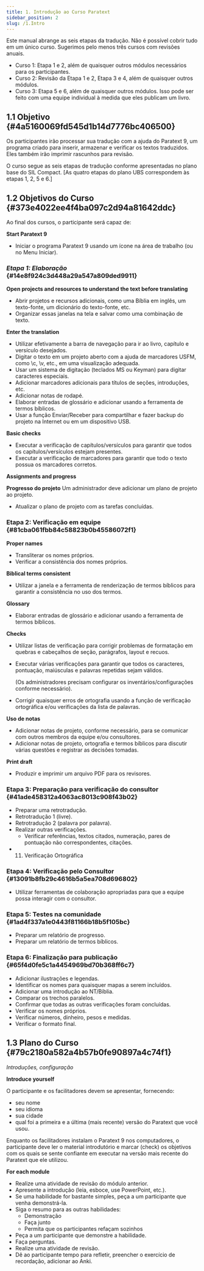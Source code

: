 ```yaml
---
title: 1. Introdução ao Curso Paratext
sidebar_position: 2
slug: /1.Intro
---
```




Este manual abrange as seis etapas da tradução. Não é possível cobrir tudo em um único curso. Sugerimos pelo menos três cursos com revisões anuais.

- Curso 1: Etapa 1 e 2, além de quaisquer outros módulos necessários para os participantes.
- Curso 2: Revisão da Etapa 1 e 2, Etapa 3 e 4, além de quaisquer outros módulos.
- Curso 3: Etapa 5 e 6, além de quaisquer outros módulos. Isso pode ser feito com uma equipe individual à medida que eles publicam um livro.

## 1.1 Objetivo {#4a5160069fd545d1b14d7776bc406500}


Os participantes irão processar sua tradução com a ajuda do Paratext 9, um programa criado para inserir, armazenar e verificar os textos traduzidos. Eles também irão imprimir rascunhos para revisão.


O curso segue as seis etapas de tradução conforme apresentadas no plano base do SIL Compact. [As quatro etapas do plano UBS correspondem às etapas 1, 2, 5 e 6.]


## 1.2 Objetivos do Curso {#373e4022ee4f4ba097c2d94a81642ddc}


Ao final dos cursos, o participante será capaz de:


**Start Paratext 9**

- Iniciar o programa Paratext 9 usando um ícone na área de trabalho (ou no Menu Iniciar).

### _**Etapa 1: Elaboração**_ {#14e8f924c3d448a29a547a809ded9911}


**Open projects and resources to understand the text before translating**

- Abrir projetos e recursos adicionais, como uma Bíblia em inglês, um texto-fonte, um dicionário do texto-fonte, etc.
- Organizar essas janelas na tela e salvar como uma combinação de texto.

**Enter the translation**

- Utilizar efetivamente a barra de navegação para ir ao livro, capítulo e versículo desejados.
- Digitar o texto em um projeto aberto com a ajuda de marcadores USFM, como \\c, \\v, etc., em uma visualização adequada.
- Usar um sistema de digitação (teclados MS ou Keyman) para digitar caracteres especiais.
- Adicionar marcadores adicionais para títulos de seções, introduções, etc.
- Adicionar notas de rodapé.
- Elaborar entradas de glossário e adicionar usando a ferramenta de termos bíblicos.
- Usar a função Enviar/Receber para compartilhar e fazer backup do projeto na Internet ou em um dispositivo USB.

**Basic checks**

- Executar a verificação de capítulos/versículos para garantir que todos os capítulos/versículos estejam presentes.
- Executar a verificação de marcadores para garantir que todo o texto possua os marcadores corretos.

**Assignments and progress**


**Progresso do projeto** Um administrador deve adicionar um plano de projeto ao projeto.

- Atualizar o plano de projeto com as tarefas concluídas.

### **Etapa 2: Verificação em equipe** {#81cba061fbb84c58823b0b45586072f1}


**Proper names**

- Transliterar os nomes próprios.
- Verificar a consistência dos nomes próprios.

**Biblical terms consistent**

- Utilizar a janela e a ferramenta de renderização de termos bíblicos para garantir a consistência no uso dos termos.

**Glossary**

- Elaborar entradas de glossário e adicionar usando a ferramenta de termos bíblicos.

**Checks**

- Utilizar listas de verificação para corrigir problemas de formatação em quebras e cabeçalhos de seção, parágrafos, layout e recuos.
- Executar várias verificações para garantir que todos os caracteres, pontuação, maiúsculas e palavras repetidas sejam válidos.

    (Os administradores precisam configurar os inventários/configurações conforme necessário).

- Corrigir quaisquer erros de ortografia usando a função de verificação ortográfica e/ou verificações da lista de palavras.

**Uso de notas**

- Adicionar notas de projeto, conforme necessário, para se comunicar com outros membros da equipe e/ou consultores.
- Adicionar notas de projeto, ortografia e termos bíblicos para discutir várias questões e registrar as decisões tomadas.

**Print draft**

- Produzir e imprimir um arquivo PDF para os revisores.

### **Etapa 3: Preparação para verificação do consultor** {#41ade458312a4063ac8013c908f43b02}

- Preparar uma retrotradução.
- Retrotradução 1 (livre).
- Retrotradução 2 (palavra por palavra).
- Realizar outras verificações.
    - Verificar referências, textos citados, numeração, pares de pontuação não correspondentes, citações.
- 11. Verificação Ortográfica

### **Etapa 4: Verificação pelo Consultor** {#13091b8fb29c4616b5a5ea708d696802}

- Utilizar ferramentas de colaboração apropriadas para que a equipe possa interagir com o consultor.

### **Etapa 5: Testes na comunidade** {#1ad4f337a1e0443f81166b18b5f105bc}

- Preparar um relatório de progresso.
- Preparar um relatório de termos bíblicos.

### **Etapa 6: Finalização para publicação** {#65f4d0fe5c1a4454969bd70b368ff6c7}

- Adicionar ilustrações e legendas.
- Identificar os nomes para quaisquer mapas a serem incluídos.
- Adicionar uma introdução ao NT/Bíblia.
- Comparar os trechos paralelos.
- Confirmar que todas as outras verificações foram concluídas.
- Verificar os nomes próprios.
- Verificar números, dinheiro, pesos e medidas.
- Verificar o formato final.

## 1.3 Plano do Curso {#79c2180a582a4b57b0fe90897a4c74f1}


_Introduções, configuração_


**Introduce yourself**


O participante e os facilitadores devem se apresentar, fornecendo:

- seu nome
- seu idioma
- sua cidade
- qual foi a primeira e a última (mais recente) versão do Paratext que você usou.

Enquanto os facilitadores instalam o Paratext 9 nos computadores, o participante deve ler o material introdutório e marcar (check) os objetivos com os quais se sente confiante em executar na versão mais recente do Paratext que ele utilizou.


**For each module**

- Realize uma atividade de revisão do módulo anterior.
- Apresente a introdução (leia, esboce, use PowerPoint, etc.).
- Se uma habilidade for bastante simples, peça a um participante que venha demonstrá-la.
- Siga o resumo para as outras habilidades:
    - Demonstração
    - Faça junto
    - Permita que os participantes refaçam sozinhos
- Peça a um participante que demonstre a habilidade.
- Faça perguntas.
- Realize uma atividade de revisão.
- Dê ao participante tempo para refletir, preencher o exercício de recordação, adicionar ao Anki.
